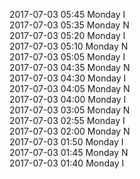 2017-07-03 05:45 Monday  I  
2017-07-03 05:35 Monday  N  
2017-07-03 05:20 Monday  I  
2017-07-03 05:10 Monday  N  
2017-07-03 05:05 Monday  I  
2017-07-03 04:35 Monday  N  
2017-07-03 04:30 Monday  I  
2017-07-03 04:05 Monday  N  
2017-07-03 04:00 Monday  I  
2017-07-03 03:05 Monday  N  
2017-07-03 02:55 Monday  I  
2017-07-03 02:00 Monday  N  
2017-07-03 01:50 Monday  I  
2017-07-03 01:45 Monday  N  
2017-07-03 01:40 Monday  I  
